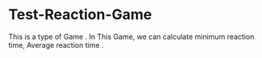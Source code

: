 # Test-Reaction-Game
This is a type of Game . In This Game, we can calculate minimum reaction time, Average reaction time .
